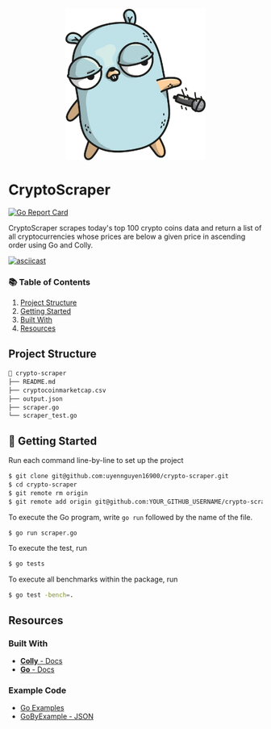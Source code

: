 <p align="center">
  <img src="/logo.jpg" height="300">
</p>

# CryptoScraper

[![Go Report Card](https://goreportcard.com/badge/github.com/uyennguyen16900/crypto-scraper)](https://goreportcard.com/report/github.com/uyennguyen16900/crypto-scraper)

CryptoScraper scrapes today's top 100 crypto coins data and return a list of all cryptocurrencies whose prices are below a given price in ascending order using Go and Colly. 

[![asciicast](https://asciinema.org/a/vHQ33IFxA2IwFu9T93x1FrJzY.svg)](https://asciinema.org/a/vHQ33IFxA2IwFu9T93x1FrJzY)
### 📚 Table of Contents

1. [Project Structure](#project-structure)
2. [Getting Started](#getting-started)
3. [Built With](#built-with)
4. [Resources](#resources)
## Project Structure

```bash
📂 crypto-scraper
├── README.md
├── cryptocoinmarketcap.csv
├── output.json
├── scraper.go
└── scraper_test.go

```

## 🚀 Getting Started
Run each command line-by-line to set up the project
```bash
$ git clone git@github.com:uyennguyen16900/crypto-scraper.git
$ cd crypto-scraper
$ git remote rm origin
$ git remote add origin git@github.com:YOUR_GITHUB_USERNAME/crypto-scraper.git
```

To execute the Go program, write ```go run``` followed by the name of the file.
```bash
$ go run scraper.go
```
To execute the test, run
```bash
$ go tests
```
To execute all benchmarks within the package, run
```bash
$ go test -bench=.
```

## Resources
### Built With
- [**Colly** - Docs](http://go-colly.org/docs/)
- [**Go** - Docs](https://golang.org/doc/)

### Example Code
- [Go Examples](http://go-colly.org/docs/examples/basic/)
- [GoByExample - JSON](https://gobyexample.com/json)

